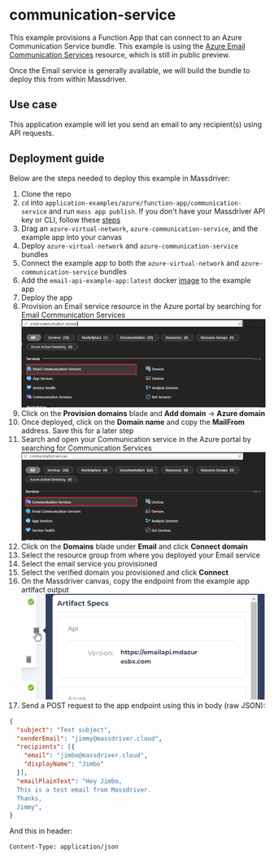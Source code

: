 # communication-service

This example provisions a Function App that can connect to an Azure Communication Service bundle. This example is using the [Azure Email Communication Services](https://learn.microsoft.com/en-us/azure/communication-services/concepts/email/email-overview) resource, which is still in public preview.

Once the Email service is generally available, we will build the bundle to deploy this from within Massdriver.

## Use case
This application example will let you send an email to any recipient(s) using API requests.

## Deployment guide
Below are the steps needed to deploy this example in Massdriver:
1. Clone the repo
2. `cd` into `application-examples/azure/function-app/communication-service` and run `mass app publish`. If you don't have your Massdriver API key or CLI, follow these [steps](https://docs.massdriver.cloud/bundles/walk-through#generate-massdriver-api-token)
3. Drag an `azure-virtual-network`, `azure-communication-service`, and the example app into your canvas
4. Deploy `azure-virtual-network` and `azure-communication-service` bundles
5. Connect the example app to both the `azure-virtual-network` and `azure-communication-service` bundles
6. Add the `email-api-example-app:latest` docker [image](https://hub.docker.com/r/massdrivercloud/email-api-example-app) to the example app
7. Deploy the app
8. Provision an Email service resource in the Azure portal by searching for Email Communication Services
![Search Email Communication Service](comm-app-example-1.png "Search Email Communication Service")
9. Click on the **Provision domains** blade and **Add domain** -> **Azure domain**
10. Once deployed, click on the **Domain name** and copy the **MailFrom** address. Save this for a later step
11. Search and open your Communication service in the Azure portal by searching for Communication Services
![Search Communication Service](comm-app-example-2.png "Search Communication Service")
12. Click on the **Domains** blade under **Email** and click **Connect domain**
13. Select the resource group from where you deployed your Email service
14. Select the email service you provisioned
15. Select the verified domain you provisioned and click **Connect**
16. On the Massdriver canvas, copy the endpoint from the example app artifact output
![Copy endpoint](comm-app-example-3.png "Copy endpoint")
17. Send a POST request to the app endpoint using this in body (raw JSON):
```JSON
{
  "subject": "Test subject",
  "senderEmail": "jimmy@massdriver.cloud",
  "recipients": [{
    "email": "jimbo@massdriver.cloud",
    "displayName": "Jimbo"
  }],
  "emailPlainText": "Hey Jimbo,
  This is a test email from Massdriver.
  Thanks,
  Jimmy",
}
```
And this in header:
```
Content-Type: application/json
```